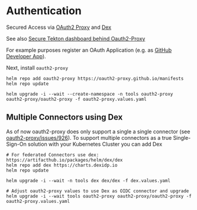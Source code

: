 # Authentication

Secured Access via [OAuth2 Proxy](https://github.com/oauth2-proxy/oauth2-proxy) and [Dex](https://github.com/dexidp/dex)

See also [Secure Tekton dashboard behind Oauth2-Proxy](https://github.com/tektoncd/dashboard/blob/main/docs/walkthrough/walkthrough-oauth2-proxy.md)

For example purposes register an OAuth Application (e.g. as [GitHub Developer App](https://github.com/settings/developers)).

Next, install `oauth2-proxy`

```shell
helm repo add oauth2-proxy https://oauth2-proxy.github.io/manifests
helm repo update

helm upgrade -i --wait --create-namespace -n tools oauth2-proxy oauth2-proxy/oauth2-proxy -f oauth2-proxy.values.yaml
```

## Multiple Connectors using Dex

As of now oauth2-proxy does only support a single a single connector (see [oauth2-proxy/issues/926](https://github.com/oauth2-proxy/oauth2-proxy/issues/926)).
To support multiple connectors as a true Single-Sign-On solution with your Kubernetes Cluster you can add Dex

```shell
# For federated Connectors use dex: https://artifacthub.io/packages/helm/dex/dex
helm repo add dex https://charts.dexidp.io
helm repo update

helm upgrade -i --wait -n tools dex dex/dex -f dex.values.yaml

# Adjust oauth2-proxy values to use Dex as OIDC connector and upgrade
helm upgrade -i --wait tools oauth2-proxy oauth2-proxy/oauth2-proxy -f oauth2-proxy.values.yaml
```
